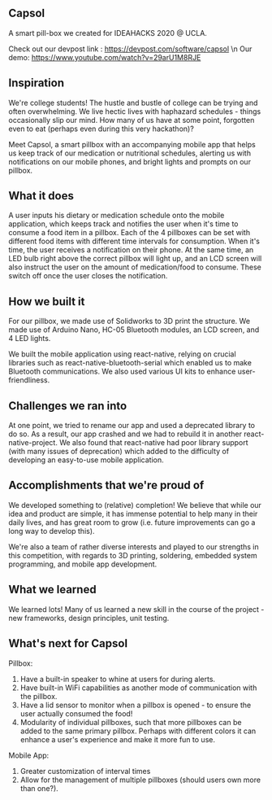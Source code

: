 ## Capsol
A smart pill-box we created for IDEAHACKS 2020 @ UCLA. 

Check out our devpost link : https://devpost.com/software/capsol \n
Our demo: https://www.youtube.com/watch?v=29arU1M8RJE

## Inspiration
We're college students! The hustle and bustle of college can be trying and often overwhelming. We live hectic lives with haphazard schedules - things occasionally slip our mind. How many of us have at some point, forgotten even to eat (perhaps even during this very hackathon)? 

Meet Capsol, a smart pillbox with an accompanying mobile app that helps us keep track of our medication or nutritional schedules, alerting us with notifications on our mobile phones, and bright lights and prompts on our pillbox.

## What it does
A user inputs his dietary or medication schedule onto the mobile application, which keeps track and notifies the user when it's time to consume a food item in a pillbox. Each of the 4 pillboxes can be set with different food items with different time intervals for consumption. When it's time, the user receives a notification on their phone. At the same time, an LED bulb right above the correct pillbox will light up, and an LCD screen will also instruct the user on the amount of medication/food to consume. These switch off once the user closes the notification.

## How we built it
For our pillbox, we made use of Solidworks to 3D print the structure. We made use of Arduino Nano, HC-05 Bluetooth modules, an LCD screen, and 4 LED lights. 

We built the mobile application using react-native, relying on crucial libraries such as react-native-bluetooth-serial which enabled us to make Bluetooth communications. We also used various UI kits to enhance user-friendliness.

## Challenges we ran into
At one point, we tried to rename our app and used a deprecated library to do so. As a result, our app crashed and we had to rebuild it in another react-native-project. 
We also found that react-native had poor library support (with many issues of deprecation) which added to the difficulty of developing an easy-to-use mobile application.

## Accomplishments that we're proud of
We developed something to (relative) completion!
We believe that while our idea and product are simple, it has immense potential to help many in their daily lives, and has great room to grow (i.e. future improvements can go a long way to develop this).

We're also a team of rather diverse interests and played to our strengths in this competition, with regards to 3D printing, soldering, embedded system programming, and mobile app development.

## What we learned
We learned lots! Many of us learned a new skill in the course of the project - new frameworks, design principles, unit testing. 

## What's next for Capsol
Pillbox:
1. Have a built-in speaker to whine at users for during alerts.
2. Have built-in WiFi capabilities as another mode of communication with the pillbox.
3. Have a lid sensor to monitor when a pillbox is opened - to ensure the user actually consumed the food!
4. Modularity of individual pillboxes, such that more pillboxes can be added to the same primary pillbox. Perhaps with different colors it can enhance a user's experience and make it more fun to use.

Mobile App:
1. Greater customization of interval times
2. Allow for the management of multiple pillboxes (should users own more than one?).
